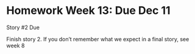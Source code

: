 # Homework Week 13: Due Dec 11

Story #2 Due

Finish story 2. If you don’t remember what we expect in a final story, see week 8
